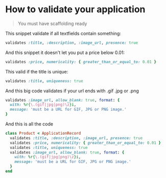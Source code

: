 # How to validate your application

> You must have scaffolding ready

This snippet validate if all textfields contain something:
```ruby
validates :title, :description, :image_url, presence: true
```

And this snippet it doesn't let you put a price below 0.01:
```ruby
validates :price, numericality: { greater_than_or_equal_to: 0.01 }
```

This valid if the title is unique:
```ruby
validates :title, uniqueness: true
```

And this big code validates if your url ends with .gif .jpg or .png
```ruby
validates :image_url, allow_blank: true, format: {
  with: %r{\.(gif|jpg|png)\z}i,
  message: 'must be a URL for GIF, JPG or PNG image.'
}
```

And this is all the code

```ruby
class Product < ApplicationRecord
  validates :title, :description, :image_url, presence: true
  validates :price, numericality: { greater_than_or_equal_to: 0.01 }
  validates :title, uniqueness: true
  validates :image_url, allow_blank: true, format: {
	with: %r{\.(gif|jpg|png)\z}i,
	message: 'must be a URL for GIF, JPG or PNG image.'
  }
end
```

